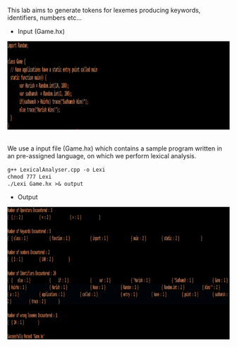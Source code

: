 This lab aims to generate tokens for lexemes producing keywords, identifiers, numbers etc...

- Input (Game.hx)
<div align="center">
    <img src="input.png" width="800" height="200">
</div>

<br>

We use a input file (Game.hx) which contains a sample program written in an pre-assigned language, on which we perform lexical analysis.
```
g++ LexicalAnalyser.cpp -o Lexi
chmod 777 Lexi
./Lexi Game.hx >& output
```

- Output
<div align="center">
    <img src="output.png" width="800" height="300">
</div>
